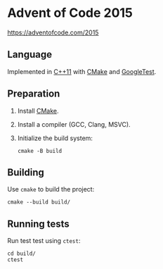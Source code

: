 # Advent of Code 2015

https://adventofcode.com/2015

## Language

Implemented in [C++11](https://en.cppreference.com/w/cpp/11) with
[CMake](https://cmake.org/) and
[GoogleTest](https://google.github.io/googletest/).

## Preparation

1. Install [CMake](https://cmake.org/).
2. Install a compiler (GCC, Clang, MSVC).
3. Initialize the build system:

   ```console
   cmake -B build
   ```

## Building

Use `cmake` to build the project:

```console
cmake --build build/
```

## Running tests

Run test test using `ctest`:

```console
cd build/
ctest
```
